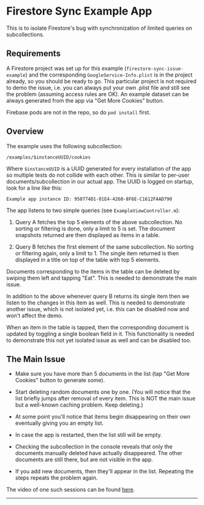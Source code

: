 # Firestore Sync Example App

This is to isolate Firestore's bug with synchronization of limited queries on subcollections.

## Requirements

A Firestore project was set up for this example (`firestore-sync-issue-example`) and the corresponding
`GoogleService-Info.plist` is in the project already, so you should be ready to go. This particular project is not
required to demo the issue, i.e. you can always put your own .plist file and still see the problem (assuming access rules are OK). An example dataset can be always generated from the app via "Get More Cookies" button.

Firebase pods are not in the repo, so do `pod install` first.

## Overview

The example uses the following subcollection:

`/examples/$instanceUUID/cookies`

Where `$instanceUUID` is a UUID generated for every installation of the app so multiple tests do not collide with each other. This is similar to per-user documents/subcollection in our actual app. The UUID is logged on startup, look for a line like this:

    Example app instance ID: 950774D1-01E4-4260-8F6E-C1612FAAD790

The app listens to two simple queries (see `ExampleViewController.m`):

1. Query A fetches the top 5 elements of the above subcollection. No sorting or filtering is done, only a limit to 5 is set. The document snapshots returned are then displayed as items in a table.

2. Query B fetches the first element of the same subcollection. No sorting or filtering again, only a limit to 1. The single item returned is then displayed in a title on top of the table with top 5 elements.

Documents corresponding to the items in the table can be deleted by swiping them left and tapping "Eat". This is needed to demonstrate the main issue.

In addition to the above whenever query B returns its single item then we listen to the changes in this item as well.
This is needed to demonstrate another issue, which is not isolated yet, i.e. this can be disabled now and won't affect
the demo.

When an item in the table is tapped, then the corresponding document is updated by toggling a single boolean field in it. This functionality is needed to demonstrate this not yet isolated issue as well and can be disabled too.

## The Main Issue

- Make sure you have more than 5 documents in the list (tap "Get More Cookies" button to generate some).

- Start deleting random documents one by one. (You will notice that the list briefly jumps after removal of every item. This is NOT the main issue but a well-known caching problem. Keep deleting.)

- At some point you'll notice that items begin disappearing on their own eventually giving you an empty list. 

- In case the app is restarted, then the list still will be empty.

- Checking the subcollection in the console reveals that only the documents manually deleted have actually disappeared. The other documents are still there, but are not visible in the app.

- If you add new documents, then they'll appear in the list. Repeating the steps repeats the problem again.

The video of one such sessions can be found [here](./Session.mp4).

---
